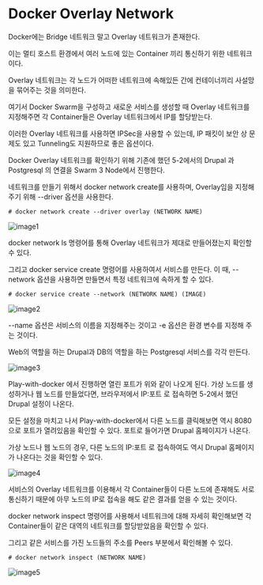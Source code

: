 # Docker Overlay Network

Docker에는 Bridge 네트워크 말고 Overlay 네트워크가 존재한다.

이는 멀티 호스트 환경에서 여러 노드에 있는 Container 끼리 통신하기 위한 네트워크이다.

Overlay 네트워크는 각 노드가 어떠한 네트워크에 속해있든 간에 컨테이너끼리 사설망을 묶어주는 것을 의미한다.

여기서 Docker Swarm을 구성하고 새로운 서비스를 생성할 때 Overlay 네트워크를 지정해주면 각 Container들은 Overlay 네트워크에서 IP를 할당받는다.

이러한 Overlay 네트워크를 사용하면 IPSec을 사용할 수 있는데, IP 패킷이 보안 상 문제도 있고 Tunneling도 지원하므로 좋은 옵션이다.

Docker Overlay 네트워크를 확인하기 위해 기존에 했던 5-2에서의 Drupal 과 Postgresql 의 연결을 Swarm 3 Node에서 진행한다.

네트워크를 만들기 위해서 docker network create를 사용하며, Overlay임을 지정해주기 위해 --driver 옵션을 사용한다.

```
# docker network create --driver overlay (NETWORK NAME)
```

![image1]()

docker network ls 명령어를 통해 Overlay 네트워크가 제대로 만들어졌는지 확인할 수 있다.

그리고 docker service create 명령어를 사용하여서 서비스를 만든다. 이 때, --network 옵션을 사용하면 만들면서 특정 네트워크에 속하게 할 수 있다.

```
# docker service create --network (NETWORK NAME) (IMAGE)
```

![image2]()

--name 옵션은 서비스의 이름을 지정해주는 것이고 -e 옵션은 환경 변수를 지정해 주는 것이다.

Web의 역할을 하는 Drupal과 DB의 역할을 하는 Postgresql 서비스를 각각 만든다.

![image3]()

Play-with-docker 에서 진행하면 열린 포트가 위와 같이 나오게 된다. 가상 노드를 생성하거나 웹 노드를 만들었다면, 브라우저에서 IP:포트 로 접속하면 5-2에서 했던 Drupal 설정이 나온다.

모든 설정을 마치고 나서 Play-with-docker에서 다른 노드를 클릭해보면 역시 8080으로 포트가 열려있음을 확인할 수 있다. 포트로 들어가면 Drupal 홈페이지가 나온다.

가상 노드나 웹 노드의 경우, 다른 노드의 IP:포트 로 접속하여도 역시 Drupal 홈페이지가 나온다는 것을 확인할 수 있다.

![image4]()

서비스의 Overlay 네트워크를 이용해서 각 Container들이 다른 노드에 존재해도 서로 통신하기 때문에 아무 노드의 IP로 접속을 해도 같은 결과를 얻을 수 있는 것이다.

docker network inspect 명령어를 사용해서 네트워크에 대해 자세히 확인해보면 각 Container들이 같은 대역의 네트워크를 할당받았음을 확인할 수 있다.

그리고 같은 서비스를 가진 노드들의 주소를 Peers 부분에서 확인해볼 수 있다.

```
# docker network inspect (NETWORK NAME)
```

![image5]()

